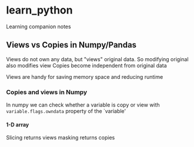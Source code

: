 # learn_python
Learning companion notes 

## Views vs Copies in Numpy/Pandas
Views do not own any data, but "views" original data. So modifying original also modifies view
Copies become independent from original data

Views are handy for saving memory space and reducing runtime 


### Copies and views in Numpy
In numpy we can check whether a variable is copy or view with `variable.flags.owndata` property of the `variable' 
#### 1-D array
Slicing returns views
masking returns copies
